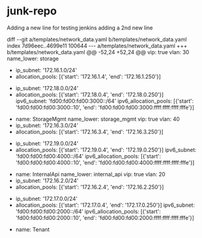 # junk-repo

Adding a new line for testing jenkins
adding a 2nd new line

diff --git a/templates/network_data.yaml b/templates/network_data.yaml
index 7d96eec..4699e11 100644
--- a/templates/network_data.yaml
+++ b/templates/network_data.yaml
@@ -52,24 +52,24 @@
   vip: true
   vlan: 30
   name_lower: storage
-  ip_subnet: '172.16.1.0/24'
-  allocation_pools: [{'start': '172.16.1.4', 'end': '172.16.1.250'}]
+  ip_subnet: '172.18.0.0/24'
+  allocation_pools: [{'start': '172.18.0.4', 'end': '172.18.0.250'}]
   ipv6_subnet: 'fd00:fd00:fd00:3000::/64'
   ipv6_allocation_pools: [{'start': 'fd00:fd00:fd00:3000::10', 'end': 'fd00:fd00:fd00:3000:ffff:ffff:ffff:fffe'}]
 - name: StorageMgmt
   name_lower: storage_mgmt
   vip: true
   vlan: 40
-  ip_subnet: '172.16.3.0/24'
-  allocation_pools: [{'start': '172.16.3.4', 'end': '172.16.3.250'}]
+  ip_subnet: '172.19.0.0/24'
+  allocation_pools: [{'start': '172.19.0.4', 'end': '172.19.0.250'}]
   ipv6_subnet: 'fd00:fd00:fd00:4000::/64'
   ipv6_allocation_pools: [{'start': 'fd00:fd00:fd00:4000::10', 'end': 'fd00:fd00:fd00:4000:ffff:ffff:ffff:fffe'}]
 - name: InternalApi
   name_lower: internal_api
   vip: true
   vlan: 20
-  ip_subnet: '172.16.2.0/24'
-  allocation_pools: [{'start': '172.16.2.4', 'end': '172.16.2.250'}]
+  ip_subnet: '172.17.0.0/24'
+  allocation_pools: [{'start': '172.17.0.4', 'end': '172.17.0.250'}]
   ipv6_subnet: 'fd00:fd00:fd00:2000::/64'
   ipv6_allocation_pools: [{'start': 'fd00:fd00:fd00:2000::10', 'end': 'fd00:fd00:fd00:2000:ffff:ffff:ffff:fffe'}]
 - name: Tenant
